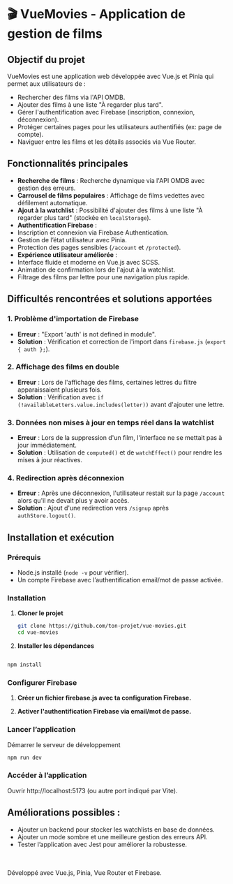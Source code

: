 # 🎬 VueMovies - Application de gestion de films

## Objectif du projet

VueMovies est une application web développée avec Vue.js et Pinia qui permet aux utilisateurs de :

- Rechercher des films via l'API OMDB.
- Ajouter des films à une liste "À regarder plus tard".
- Gérer l'authentification avec Firebase (inscription, connexion, déconnexion).
- Protéger certaines pages pour les utilisateurs authentifiés (ex: page de compte).
- Naviguer entre les films et les détails associés via Vue Router.

## Fonctionnalités principales

- **Recherche de films** : Recherche dynamique via l'API OMDB avec gestion des erreurs.
- **Carrousel de films populaires** : Affichage de films vedettes avec défilement automatique.
- **Ajout à la watchlist** : Possibilité d'ajouter des films à une liste "À regarder plus tard" (stockée en `localStorage`).
- **Authentification Firebase** :
- Inscription et connexion via Firebase Authentication.
- Gestion de l’état utilisateur avec Pinia.
- Protection des pages sensibles (`/account` et `/protected`).
- **Expérience utilisateur améliorée** :
- Interface fluide et moderne en Vue.js avec SCSS.
- Animation de confirmation lors de l'ajout à la watchlist.
- Filtrage des films par lettre pour une navigation plus rapide.

## Difficultés rencontrées et solutions apportées

### 1️. **Problème d'importation de Firebase**

- **Erreur** : "Export 'auth' is not defined in module".
- **Solution** : Vérification et correction de l'import dans `firebase.js` (`export { auth };`).

### 2️. **Affichage des films en double**

- **Erreur** : Lors de l'affichage des films, certaines lettres du filtre apparaissaient plusieurs fois.
- **Solution** : Vérification avec `if (!availableLetters.value.includes(letter))` avant d'ajouter une lettre.

### 3️. **Données non mises à jour en temps réel dans la watchlist**

- **Erreur** : Lors de la suppression d'un film, l'interface ne se mettait pas à jour immédiatement.
- **Solution** : Utilisation de `computed()` et de `watchEffect()` pour rendre les mises à jour réactives.

### 4️. **Redirection après déconnexion**

- **Erreur** : Après une déconnexion, l'utilisateur restait sur la page `/account` alors qu'il ne devait plus y avoir accès.
- **Solution** : Ajout d'une redirection vers `/signup` après `authStore.logout()`.

## Installation et exécution

### Prérequis

- Node.js installé (`node -v` pour vérifier).
- Un compte Firebase avec l’authentification email/mot de passe activée.

### Installation

1. **Cloner le projet**
   ```bash
   git clone https://github.com/ton-projet/vue-movies.git
   cd vue-movies
   ```
2. **Installer les dépendances**

```bash

npm install
```

### Configurer Firebase

1. **Créer un fichier firebase.js avec ta configuration Firebase.**

2. **Activer l'authentification Firebase via email/mot de passe.**

### Lancer l’application

Démarrer le serveur de développement

```bash
npm run dev
```

### Accéder à l’application

Ouvrir http://localhost:5173 (ou autre port indiqué par Vite).

## Améliorations possibles :

- Ajouter un backend pour stocker les watchlists en base de données.
- Ajouter un mode sombre et une meilleure gestion des erreurs API.
- Tester l’application avec Jest pour améliorer la robustesse.

<br>
<br>
Développé avec Vue.js, Pinia, Vue Router et Firebase.
